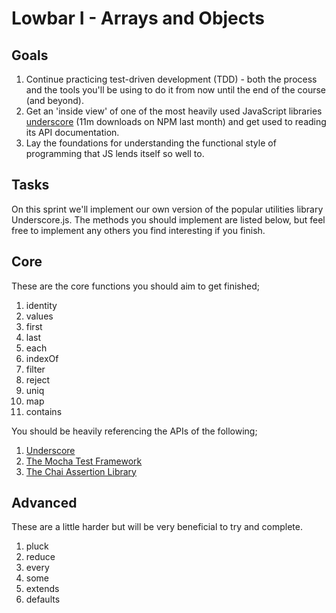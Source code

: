# Lowbar I - Arrays and Objects

## Goals

1. Continue practicing test-driven development (TDD) - both the process and the
tools you'll be using to do it from now until the end of the course (and beyond).
2. Get an 'inside view' of one of the most heavily used JavaScript libraries
[underscore](http://underscorejs.org/) (11m downloads on NPM last month) and
get used to reading its API documentation.
3. Lay the foundations for understanding the functional style of programming that JS lends itself so well to.

## Tasks

On this sprint we'll implement our own version of the popular utilities library Underscore.js. The methods you should implement are listed below, but feel free to implement any others you find interesting if you finish.

## Core

These are the core functions you should aim to get finished;

1. identity
2. values
3. first
4. last
5. each
6. indexOf
7. filter
8. reject
9. uniq
10. map
11. contains

You should be heavily referencing the APIs of the following;

1. [Underscore](http://underscorejs.org/)
2. [The Mocha Test Framework](https://mochajs.org/)
3. [The Chai Assertion Library](http://chaijs.com/)

## Advanced

These are a little harder but will be very beneficial to try and complete.

1. pluck
2. reduce
3. every
4. some
5. extends
6. defaults
